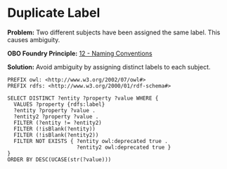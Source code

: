 # Duplicate Label

**Problem:** Two different subjects have been assigned the same label. This causes ambiguity.

**OBO Foundry Principle:** [12 - Naming Conventions](http://www.obofoundry.org/principles/fp-012-naming-conventions.html)

**Solution:** Avoid ambiguity by assigning distinct labels to each subject.

```sparql
PREFIX owl: <http://www.w3.org/2002/07/owl#>
PREFIX rdfs: <http://www.w3.org/2000/01/rdf-schema#>

SELECT DISTINCT ?entity ?property ?value WHERE {
  VALUES ?property {rdfs:label}
  ?entity ?property ?value .
  ?entity2 ?property ?value .
  FILTER (?entity != ?entity2)
  FILTER (!isBlank(?entity))
  FILTER (!isBlank(?entity2))
  FILTER NOT EXISTS { ?entity owl:deprecated true .
                      ?entity2 owl:deprecated true }
}
ORDER BY DESC(UCASE(str(?value)))
```
